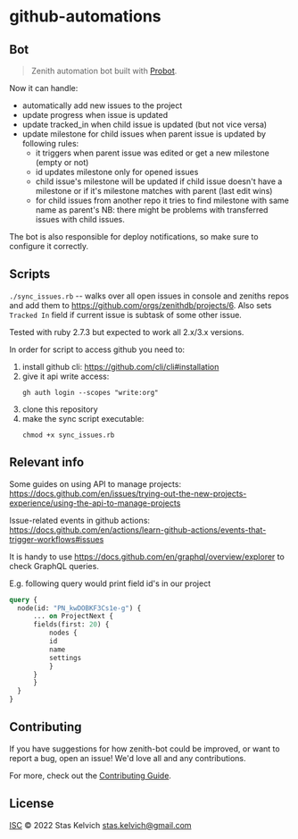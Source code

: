 # github-automations

## Bot

> Zenith automation bot built with [Probot](https://github.com/probot/probot).

Now it can handle:
* automatically add new issues to the project
* update progress when issue is updated
* update tracked_in when child issue is updated (but not vice versa)
* update milestone for child issues when parent issue is updated by following rules:
   - it triggers when parent issue was edited or get a new milestone (empty or not)
   - id updates milestone only for opened issues
   - child issue's milestone will be updated if child issue doesn't have a milestone or if it's milestone matches with parent (last edit wins)
   - for child issues from another repo it tries to find milestone with same name as parent's
  NB: there might be problems with transferred issues with child issues.

The bot is also responsible for deploy notifications, so make sure to configure it correctly.

## Scripts

`./sync_issues.rb` -- walks over all open issues in console and zeniths repos and add them to https://github.com/orgs/zenithdb/projects/6. Also sets `Tracked In` field if current issue is subtask of some other issue.

Tested with ruby 2.7.3 but expected to work all 2.x/3.x versions.

In order for script to access github you need to:
1. install github cli: https://github.com/cli/cli#installation
1. give it api write access:
    ```
    gh auth login --scopes "write:org"
    ```
1. clone this repository
1. make the sync script executable:
    ```
    chmod +x sync_issues.rb
    ```

## Relevant info

Some guides on using API to manage projects: https://docs.github.com/en/issues/trying-out-the-new-projects-experience/using-the-api-to-manage-projects

Issue-related events in github actions: https://docs.github.com/en/actions/learn-github-actions/events-that-trigger-workflows#issues

It is handy to use https://docs.github.com/en/graphql/overview/explorer to check GraphQL queries.

E.g. following query would print field id's in our project

```graphql
query { 
  node(id: "PN_kwDOBKF3Cs1e-g") {
      ... on ProjectNext {
      fields(first: 20) {
          nodes {
          id
          name
          settings
          }
      }
      }
  }
}
```

## Contributing

If you have suggestions for how zenith-bot could be improved, or want to report a bug, open an issue! We'd love all and any contributions.

For more, check out the [Contributing Guide](CONTRIBUTING.md).

## License

[ISC](LICENSE) © 2022 Stas Kelvich <stas.kelvich@gmail.com>
